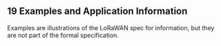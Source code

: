 ## 19 Examples and Application Information

Examples are illustrations of the LoRaWAN spec for information, but they are not part of the formal specification.

